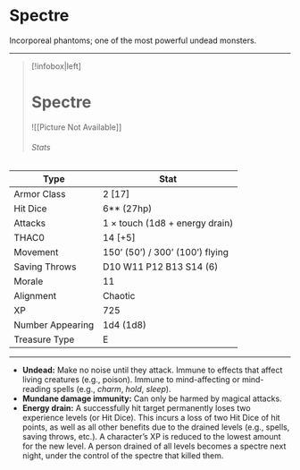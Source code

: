 # Spectre

Incorporeal phantoms; one of the most powerful undead monsters.

------
> [!infobox|left] 
>  # Spectre
>  ![[Picture Not Available]] 
>  ###### Stats 
| Type                    | Stat        |
| ---------------- | ------------------------------ | 
| Armor Class     | 2 [17]                          |
| Hit Dice         | 6** (27hp)                      |
| Attacks          | 1 × touch (1d8 + energy drain)  |
| THAC0            | 14 [+5]                         |
| Movement         | 150’ (50’) / 300’ (100’) flying |
| Saving Throws    | D10 W11 P12 B13 S14 (6)         |
| Morale           | 11                              |
| Alignment        | Chaotic                         |
| XP               | 725                             |
| Number Appearing | 1d4 (1d8)                       |
| Treasure Type    | E                               |

------

- **Undead:** Make no noise until they attack. Immune to effects that affect living creatures (e.g., poison). Immune to mind-affecting or mind-reading spells (e.g., *charm*, *hold*, *sleep*).
- **Mundane damage immunity:** Can only be harmed by magical attacks.
- **Energy drain:** A successfully hit target permanently loses two experience levels (or Hit Dice). This incurs a loss of two Hit Dice of hit points, as well as all other benefits due to the drained levels (e.g., spells, saving throws, etc.). A character’s XP is reduced to the lowest amount for the new level. A person drained of all levels becomes a spectre next night, under the control of the spectre that killed them.